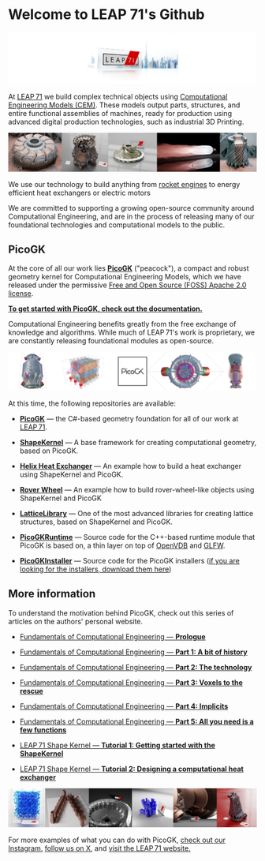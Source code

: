 # Welcome to LEAP 71's Github

![LEAP71](img/LEAP71.jpg)

At [LEAP 71](https://leap71.com) we build complex technical objects using [Computational Engineering Models (CEM)](https://leap71.com/computationalengineering/). These models output parts, structures, and entire functional assemblies of machines, ready for production using advanced digital production technologies, such as industrial 3D Printing.

![2023-11-23 LEAP 71 GitHub](img/LEAP71_0.jpg)

We use our technology to build anything from [rocket engines](https://leap71.com/rp/) to energy efficient heat exchangers or electric motors

We are committed to supporting a growing open-source community around Computational Engineering, and are in the process of releasing many of our foundational technologies and computational models to the public.

## PicoGK

At the core of all our work lies **[PicoGK](https://github.com/leap71/PicoGK)** ("peacock"), a compact and robust geometry kernel for Computational Engineering Models, which we have released under the permissive [Free and Open Source (FOSS) Apache 2.0 license](https://www.apache.org/licenses/LICENSE-2.0).

**[To get started with PicoGK, check out the documentation.](https://github.com/leap71/PicoGK/tree/main/Documentation)**

Computational Engineering benefits greatly from the free exchange of knowledge and algorithms. While much of LEAP 71's work is proprietary, we are constantly releasing foundational modules as open-source. 

![2023-11-23 LEAP 71 GitHub 2](img/LEAP71_2.jpg)

At this time, the following repositories are available:

- [**PicoGK**](https://github.com/leap71/PicoGK) — the C#-based geometry foundation for all of our work at [LEAP 71](https://leap71.com).
- [**ShapeKernel**](https://github.com/leap71/LEAP71_ShapeKernel) — A base framework for creating computational geometry, based on PicoGK.
- [**Helix Heat Exchanger**](https://github.com/leap71/LEAP71_HelixHeatX) — An example how to build a heat exchanger using ShapeKernel and PicoGK.
- **[Rover Wheel](https://github.com/leap71/LEAP71_RoverWheel)** — An example how to build rover-wheel-like objects using ShapeKernel and PicoGK 
- [**LatticeLibrary**](https://github.com/leap71/LEAP71_LatticeLibrary) — One of the most advanced libraries for creating lattice structures, based on ShapeKernel and PicoGK.

- [**PicoGKRuntime**](https://github.com/leap71/PicoGKRuntime) — Source code for the C++-based runtime module that PicoGK is based on, a thin layer on top of [OpenVDB](https://www.openvdb.org/) and [GLFW](https://www.glfw.org/).
- [**PicoGKInstaller**](https://github.com/leap71/PicoGKInstaller) — Source code for the PicoGK installers ([if you are looking for the installers, download them here](https://github.com/leap71/PicoGK/releases/))

## More information

To understand the motivation behind PicoGK, check out this series of articles on the authors' personal website.

- [Fundamentals of Computational Engineering — **Prologue**](https://jlk.ae/2023/10/04/computationalengineering-prologue/)

- [Fundamentals of Computational Engineering — **Part 1: A bit of history**](https://jlk.ae/2023/10/06/computational-engineering-part-1-history/)

- [Fundamentals of Computational Engineering — **Part 2: The technology**](https://jlk.ae/2023/10/09/computational-engineering-part-2-the-technology/)

- [Fundamentals of Computational Engineering — **Part 3: Voxels to the rescue**](https://jlk.ae/2023/10/11/computational-engineering-part-3-voxels/)

- [Fundamentals of Computational Engineering — **Part 4: Implicits**](https://jlk.ae/2023/10/13/fundamentals-of-computational-engineering-part-4-implicits/)

- [Fundamentals of Computational Engineering — **Part 5: All you need is a few functions**](https://jlk.ae/2023/10/16/fundamentals-of-computational-engineering-part-5-all-you-need-is-a-few-functions/)

- [LEAP 71 Shape Kernel — **Tutorial 1: Getting started with the ShapeKernel**](https://github.com/leap71/LEAP71_ShapeKernel/blob/main/Documentation/README-GettingStarted.md)

- [LEAP 71 Shape Kernel — **Tutorial 2: Designing a computational heat exchanger**](https://github.com/leap71/LEAP71_HelixHeatX)

  

![2023-11-23 LEAP 71 GitHub 3](img/LEAP71_1.jpg)

For more examples of what you can do with PicoGK, [check out our Instagram.](https://www.instagram.com/leap.71/) [follow us on X](https://twitter.com/leap_71), and [visit the LEAP 71 website.](https://leap71.com/)
